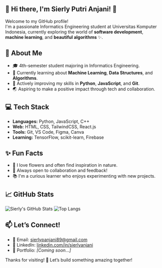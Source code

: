 ## 🌼 Hi there, I'm Sierly Putri Anjani! 👋

Welcome to my GitHub profile!  
I'm a passionate Informatics Engineering student at Universitas Komputer Indonesia, currently exploring the world of **software development**, **machine learning**, and **beautiful algorithms** ✨.

## 🌸 About Me
- 🎓 4th-semester student majoring in Informatics Engineering.
- 🤖 Currently learning about **Machine Learning**, **Data Structures**, and **Algorithms**.
- 🌱 Actively improving my skills in **Python**, **JavaScript**, and **Git**.
- 🌏 Aspiring to make a positive impact through tech and collaboration.

## 💻 Tech Stack
- **Languages:** Python, JavaScript, C++
- **Web:** HTML, CSS, TailwindCSS, React.js
- **Tools:** Git, VS Code, Figma, Canva
- **Learning:** TensorFlow, scikit-learn, Firebase

## ✨ Fun Facts
- 🌷 I love flowers and often find inspiration in nature.
- 💬 Always open to collaboration and feedback!
- 📚 I'm a curious learner who enjoys experimenting with new projects.

## 📈 GitHub Stats
![Sierly's GitHub Stats](https://github-readme-stats.vercel.app/api?username=sierlyptri&show_icons=true&theme=radical)
![Top Langs](https://github-readme-stats.vercel.app/api/top-langs/?username=sierlyptri&layout=compact&theme=radical)

## 📫 Let’s Connect!
- 📧 Email: sierlypanjani89@gmail.com
- 💼 LinkedIn: [linkedin.com/in/sierlyanjani](https://linkedin.com/in/sierlyptri)
- 🌸 Portfolio: *[Coming soon...]*

Thanks for visiting! 🌟 Let’s build something amazing together!
